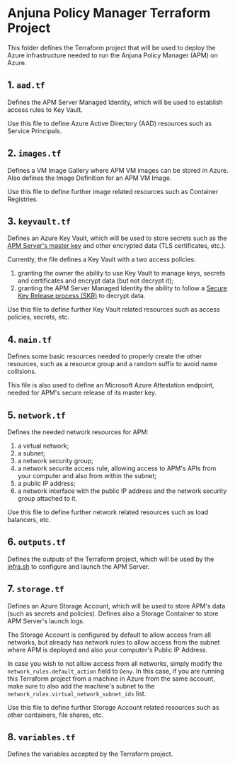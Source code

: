 # Anjuna Policy Manager Terraform Project

This folder defines the Terraform project that will be used to deploy the Azure infrastructure needed to run the Anjuna Policy Manager (APM) on Azure.

## 1. `aad.tf`

Defines the APM Server Managed Identity, which will be used to establish access rules to Key Vault.

Use this file to define Azure Active Directory (AAD) resources such as Service Principals.

## 2. `images.tf`

Defines a VM Image Gallery where APM VM images can be stored in Azure. Also defines the Image Definition for an APM VM Image.

Use this file to define further image related resources such as Container Registries.

## 3. `keyvault.tf`

Defines an Azure Key Vault, which will be used to store secrets such as the [APM Server's master key](../image/README.md) and other encrypted data (TLS certificates, etc.).

Currently, the file defines a Key Vault with a two access policies:
1. granting the owner the ability to use Key Vault to manage keys, secrets and certificates and encrypt data (but not decrypt it);
2. granting the APM Server Managed Identity the ability to follow a [Secure Key Release process (SKR)](../image/README.md) to decrypt data.

Use this file to define further Key Vault related resources such as access policies, secrets, etc.

## 4. `main.tf`

Defines some basic resources needed to properly create the other resources, such as a resource group and a random suffix to avoid name collisions.

This file is also used to define an Microsoft Azure Attestation endpoint, needed for APM's secure release of its master key.

## 5. `network.tf`

Defines the needed network resources for APM:

1. a virtual network;
1. a subnet;
1. a network security group;
1. a network securite access rule, allowing access to APM's APIs from your computer and also from within the subnet;
1. a public IP address;
1. a network interface with the public IP address and the network security group attached to it.

Use this file to define further network related resources such as load balancers, etc.

## 6. `outputs.tf`

Defines the outputs of the Terraform project, which will be used by the [infra.sh](../infra.sh) to configure and launch the APM Server.

## 7. `storage.tf`

Defines an Azure Storage Account, which will be used to store APM's data (such as secrets and policies). Defines also a Storage Container to store APM Server's launch logs.

The Storage Account is configured by default to allow access from all networks, but already has network rules to allow access from the subnet where APM is deployed and also your computer's Public IP Address.

In case you wish to not allow access from all networks, simply modify the `network_rules.default_action` field to `Deny`. In this case, if you are running this Terraform project from a machine in Azure from the same account, make sure to also add the machine's subnet to the `network_rules.virtual_network_subnet_ids` list.

Use this file to define further Storage Account related resources such as other containers, file shares, etc.

## 8. `variables.tf`

Defines the variables accepted by the Terraform project.
